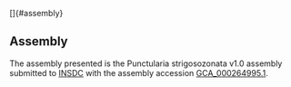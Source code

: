 []{#assembly}

Assembly
--------

The assembly presented is the Punctularia strigosozonata v1.0 assembly
submitted to [INSDC](http://www.insdc.org) with the assembly accession
[GCA\_000264995.1](http://www.ebi.ac.uk/ena/data/view/GCA_000264995.1).
